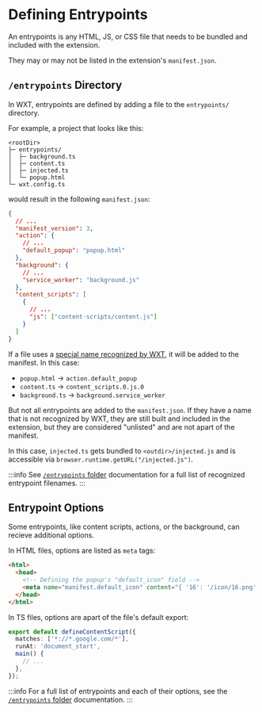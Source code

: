# Defining Entrypoints

An entrypoints is any HTML, JS, or CSS file that needs to be bundled and included with the extension.

They may or may not be listed in the extension's `manifest.json`.

## `/entrypoints` Directory

In WXT, entrypoints are defined by adding a file to the `entrypoints/` directory.

For example, a project that looks like this:

```
<rootDir>
├─ entrypoints/
│  ├─ background.ts
│  ├─ content.ts
│  ├─ injected.ts
│  └─ popup.html
└─ wxt.config.ts
```

would result in the following `manifest.json`:

```json
{
  // ...
  "manifest_version": 3,
  "action": {
    // ...
    "default_popup": "popup.html"
  },
  "background": {
    // ...
    "service_worker": "background.js"
  },
  "content_scripts": [
    {
      // ...
      "js": ["content-scripts/content.js"]
    }
  ]
}
```

If a file uses a [special name recognized by WXT](/get-started/entrypoints.md), it will be added to the manifest. In this case:

- `popup.html` &rarr; `action.default_popup`
- `content.ts` &rarr; `content_scripts.0.js.0`
- `background.ts` &rarr; `background.service_worker`

But not all entrypoints are added to the `manifest.json`. If they have a name that is not recognized by WXT, they are still built and included in the extension, but they are considered "unlisted" and are not apart of the manifest.

In this case, `injected.ts` gets bundled to `<outdir>/injected.js` and is accessible via `browser.runtime.getURL("/injected.js")`.

:::info
See [`/entrypoints` folder](/guide/background.md) documentation for a full list of recognized entrypoint filenames.
:::

## Entrypoint Options

Some entrypoints, like content scripts, actions, or the background, can recieve additional options.

In HTML files, options are listed as `meta` tags:

```html
<html>
  <head>
    <!-- Defining the popup's "default_icon" field -->
    <meta name="manifest.default_icon" content="{ '16': '/icon/16.png' }" />
  </head>
</html>
```

In TS files, options are apart of the file's default export:

```ts
export default defineContentScript({
  matches: ['*://*.google.com/*'],
  runAt: 'document_start',
  main() {
    // ...
  },
});
```

:::info
For a full list of entrypoints and each of their options, see the [`/entrypoints` folder](/guide/background.md) documentation.
:::
